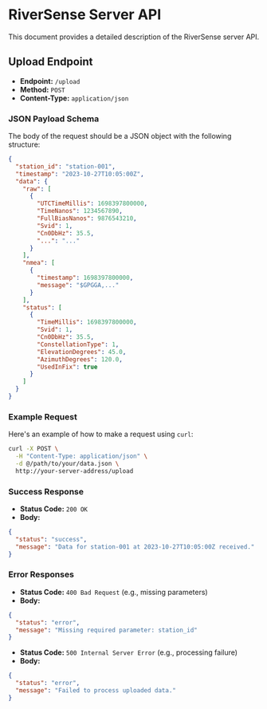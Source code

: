# RiverSense Server API

This document provides a detailed description of the RiverSense server API.

## Upload Endpoint

-   **Endpoint:** `/upload`
-   **Method:** `POST`
-   **Content-Type:** `application/json`

### JSON Payload Schema

The body of the request should be a JSON object with the following structure:

```json
{
  "station_id": "station-001",
  "timestamp": "2023-10-27T10:05:00Z",
  "data": {
    "raw": [
      {
        "UTCTimeMillis": 1698397800000,
        "TimeNanos": 1234567890,
        "FullBiasNanos": 9876543210,
        "Svid": 1,
        "Cn0DbHz": 35.5,
        "...": "..."
      }
    ],
    "nmea": [
      {
        "timestamp": 1698397800000,
        "message": "$GPGGA,..."
      }
    ],
    "status": [
      {
        "TimeMillis": 1698397800000,
        "Svid": 1,
        "Cn0DbHz": 35.5,
        "ConstellationType": 1,
        "ElevationDegrees": 45.0,
        "AzimuthDegrees": 120.0,
        "UsedInFix": true
      }
    ]
  }
}
```

### Example Request

Here's an example of how to make a request using `curl`:

```bash
curl -X POST \
  -H "Content-Type: application/json" \
  -d @/path/to/your/data.json \
  http://your-server-address/upload
```

### Success Response

-   **Status Code:** `200 OK`
-   **Body:**

```json
{
  "status": "success",
  "message": "Data for station-001 at 2023-10-27T10:05:00Z received."
}
```

### Error Responses

-   **Status Code:** `400 Bad Request` (e.g., missing parameters)
-   **Body:**

```json
{
  "status": "error",
  "message": "Missing required parameter: station_id"
}
```

-   **Status Code:** `500 Internal Server Error` (e.g., processing failure)
-   **Body:**

```json
{
  "status": "error",
  "message": "Failed to process uploaded data."
}
